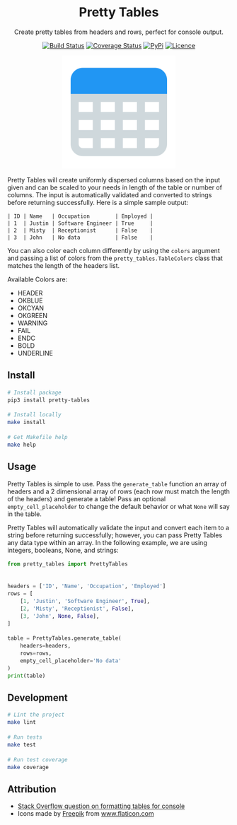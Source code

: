 <div align="center">

# Pretty Tables

Create pretty tables from headers and rows, perfect for console output.

[![Build Status](https://travis-ci.com/Justintime50/pretty-tables.svg?branch=main)](https://travis-ci.com/Justintime50/pretty-tables)
[![Coverage Status](https://coveralls.io/repos/github/Justintime50/pretty-tables/badge.svg?branch=main)](https://coveralls.io/github/Justintime50/pretty-tables?branch=main)
[![PyPi](https://img.shields.io/pypi/v/pretty-tables)](https://pypi.org/project/pretty-tables/)
[![Licence](https://img.shields.io/github/license/justintime50/pretty-tables)](LICENSE)

<img src="assets/showcase.png" alt="Showcase">

</div>

Pretty Tables will create uniformly dispersed columns based on the input given and can be scaled to your needs in length of the table or number of columns. The input is automatically validated and converted to strings before returning successfully. Here is a simple sample output:

```
| ID | Name   | Occupation        | Employed |
| 1  | Justin | Software Engineer | True     |
| 2  | Misty  | Receptionist      | False    |
| 3  | John   | No data           | False    |
```

You can also color each column differently by using the `colors` argument and passing a list of colors from the `pretty_tables.TableColors` class that matches the length of the headers list.


Available Colors are:

  - HEADER
  - OKBLUE
  - OKCYAN
  - OKGREEN
  - WARNING
  - FAIL
  - ENDC
  - BOLD
  - UNDERLINE
  
## Install

```bash
# Install package
pip3 install pretty-tables

# Install locally
make install

# Get Makefile help
make help
```

## Usage

Pretty Tables is simple to use. Pass the `generate_table` function an array of headers and a 2 dimensional array of rows (each row must match the length of the headers) and generate a table! Pass an optional `empty_cell_placeholder` to change the default behavior or what `None` will say in the table.

Pretty Tables will automatically validate the input and convert each item to a string before returning successfully; however, you can pass Pretty Tables any data type within an array. In the following example, we are using integers, booleans, None, and strings:

```python
from pretty_tables import PrettyTables


headers = ['ID', 'Name', 'Occupation', 'Employed']
rows = [
    [1, 'Justin', 'Software Engineer', True],
    [2, 'Misty', 'Receptionist', False],
    [3, 'John', None, False],
]

table = PrettyTables.generate_table(
    headers=headers, 
    rows=rows, 
    empty_cell_placeholder='No data'
)
print(table)
```

## Development

```bash
# Lint the project
make lint

# Run tests
make test

# Run test coverage
make coverage
```

## Attribution

- [Stack Overflow question on formatting tables for console](https://stackoverflow.com/a/8356620/865091)
- Icons made by <a href="https://www.flaticon.com/authors/freepik" title="Freepik">Freepik</a> from <a href="https://www.flaticon.com/" title="Flaticon"> www.flaticon.com</a>
